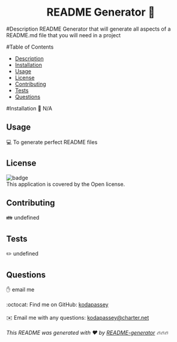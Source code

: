 
  <h1 align = 'center'>README Generator 👋</h1>

  #Description
  README Generator that will generate all aspects of a README.md file that you will need in a project

  #Table of Contents
  - [Description](#description)
  - [Installation](#installation)
  - [Usage](#usage)
  - [License](#license)
  - [Contributing](#contributing)
  - [Tests](#tests)
  - [Questions](#questions)

  #Installation
  💾 N/A
  
  ## Usage
  💻 To generate perfect README files

  ## License
  ![badge](https://img.shields.io/badge/license-Open-brightgreen)
  <br />
  This application is covered by the Open license. 

  ## Contributing
  👪 undefined

  ## Tests
  ✏️ undefined

  ## Questions
  ✋ email me<br />
  <br />
  :octocat: Find me on GitHub: [kodapassey](https://github.com/kodapassey)<br />
  <br />
  ✉️ Email me with any questions: kodapassey@charter.net<br /><br />
  _This README was generated with ❤️ by [README-generator](https://github.com/jpd61/README-generator) 🔥🔥🔥_
